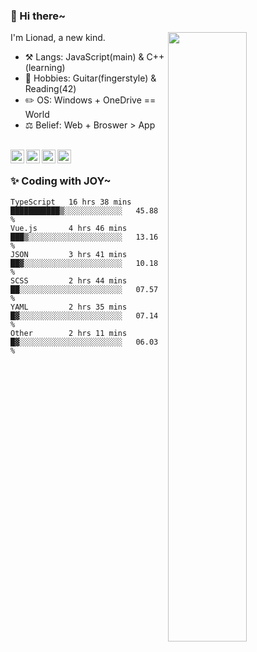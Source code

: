 ### 👋 Hi there~

[<img align="right" width="50%" src="https://github-readme-stats.vercel.app/api?username=Lionad-Morotar&show_icons=true">](https://metrics.lecoq.io/Lionad-Morotar?template=classic)

I'm Lionad, a new kind.

- ⚒️ Langs: JavaScript(main) & C++(learning)
- 🎨 Hobbies: Guitar(fingerstyle) & Reading(42)
- ✏️ OS: Windows + OneDrive == World
- ⚖️ Belief: Web + Broswer > App

<br />

<a href="https://www.lionad.art">
  <img align="left" alt="lionad-art" width="22px" src="https://cdn.jsdelivr.net/npm/simple-icons@3.1.0/icons/wordpress.svg" />
</a>
<a href="#1806234223">
  <img align="left" alt="1806234223" width="22px" src="https://cdn.jsdelivr.net/npm/simple-icons@3.1.0/icons/tencentqq.svg" />
</a>
<a href="https://www.zhihu.com/people/Lionad">
  <img align="left" alt="132yse" width="22px" src="https://cdn.jsdelivr.net/npm/simple-icons@3.1.0/icons/zhihu.svg" />
</a>
<a href="https://github.com/Lionad-Morotar">
  <img align="left" alt="yisar" width="22px" src="https://cdn.jsdelivr.net/npm/simple-icons@3.1.0/icons/github.svg" />
</a>

<br />

### ✨ Coding with JOY~

<!--START_SECTION:waka-->

```text
TypeScript   16 hrs 38 mins  ███████████▒░░░░░░░░░░░░░   45.88 %
Vue.js       4 hrs 46 mins   ███▒░░░░░░░░░░░░░░░░░░░░░   13.16 %
JSON         3 hrs 41 mins   ██▓░░░░░░░░░░░░░░░░░░░░░░   10.18 %
SCSS         2 hrs 44 mins   ██░░░░░░░░░░░░░░░░░░░░░░░   07.57 %
YAML         2 hrs 35 mins   █▓░░░░░░░░░░░░░░░░░░░░░░░   07.14 %
Other        2 hrs 11 mins   █▓░░░░░░░░░░░░░░░░░░░░░░░   06.03 %
```

<!--END_SECTION:waka-->
